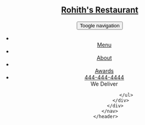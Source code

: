  <!DOCTYPE html>
<html>
<head>
	<meta charset="utf-8">
	<meta name="viewport" content="width=device-width, initial-scale=1">
	<title>Rohith's Restaurant</title>
	<link rel="stylesheet" type="text/css" href="CSS/bootstrap.min.css">
	<link rel="stylesheet" type="text/css" href="CSS/bootstrap.css">
	 <link rel="stylesheet" type="text/css" href="CSS/styles.css"><link rel="preconnect" href="https://fonts.googleapis.com">
<link rel="preconnect" href="https://fonts.gstatic.com" crossorigin>
<link href="https://fonts.googleapis.com/css2?family=Oxygen:wght@300;400;700&display=swap" rel="stylesheet">
</head>
<body>
	 <header>
	 	<nav id="header-nav" class="navbar navbar-default">
	 		<div class="container">
	 			<div class="navbar-header">
	 				<a href="index.html" class="pull-left  visible-md visible-lg">
	 					<div id="logo-img" alt="logo image">	 						
	 					</div>
	 				</a>
	 				<div class="navbar-brand">
	 					<a href="index.html"><h1>Rohith's Restaurant</h1></a>
	 				</div>
	 				<button type="button" class="navbar-toggle collapsed" data-toggle="collapse" data-target="#collapseable-nav" aria-expanded="false">
	 					<span class="sr-only">Toogle navigation</span>
	 					<span class="icon-bar"></span>
	 					<span class="icon-bar"></span>
	 					<span class="icon-bar"></span>	 					
	 				</button>
	 			</div>
	 			<div id="collapseable-nav" class="collapse navbar-collapse">
	 				<ul id="nav-list" class="nav navbar-nav navbar-right">
	 					<li>
	 						<a href="menu-categories.html">
	 							<span class="glyphicon glyphicon-cutlery"></span><br class="hidden-xs"> Menu</a>
	 					</li>
	 					<li>
	 						<a href="#">
	 							<span class="glyphicon glyphicon-info-sign"></span><br class="hidden-xs"> About</a>
	 					</li>
	 					<li>
	 						<a href="#">
	 							<span class="glyphicon glyphicon-certificate"></span><br class="hidden-xs"> Awards</a>
	 					</li>
	 					<li id="phone" class="hidden-xs">
	 						<a href="tel: 444-444-4444">
	 						<span> 444-444-4444</span></a><div>We Deliver</div>	 						
	 					</li> 						
	 					
	 				</ul>
	 			</div>
	 		</div>
	 	</nav>
	 </header>
<!-- jQuery (Bootstrap JS plugins depend on it) -->
  <script src="js/jquery-2.1.4.min.js"></script>
  <script src="js/bootstrap.min.js"></script>
  <script src="js/script.js"></script>
</body>
</html>
